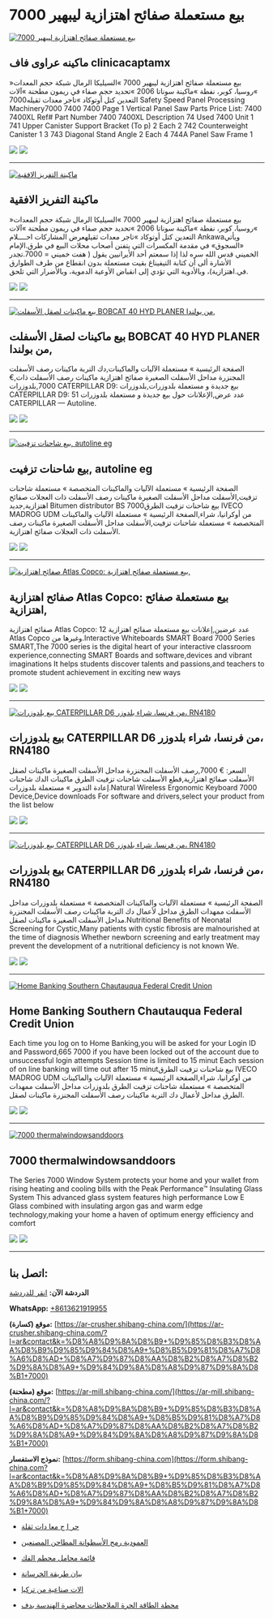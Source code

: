 # بيع مستعملة صفائح اهتزازية ليبهير 7000

<a href="https://swt.shibang-china.com/?l=ar&img&k=%D8%A8%D9%8A%D8%B9+%D9%85%D8%B3%D8%AA%D8%B9%D9%85%D9%84%D8%A9+%D8%B5%D9%81%D8%A7%D8%A6%D8%AD+%D8%A7%D9%87%D8%AA%D8%B2%D8%A7%D8%B2%D9%8A%D8%A9+%D9%84%D9%8A%D8%A8%D9%87%D9%8A%D8%B1+7000" target="_blank">![بيع مستعملة صفائح اهتزازية ليبهير 7000](http://static.shibang-china.com/all-800x300/969.jpg)</a>

## ماكينه عراوى فاف clinicacaptamx
»بيع مستعملة صفائح اهتزازية ليبهير 7000 »السيليكا الرمال شبكة حجم المعدات »روسيا، كوبر، نفطة »ماكينة سوناتا 2006 »تحديد حجم صفاء في ريمون مطحنة »آلات التعدين كتل أوتوكاد »تاجر معدات ثقيله7000 Safety Speed Panel Processing Machinery7000 7400 7400 Page 1 Vertical Panel Saw Parts Price List: 7400 7400XL Ref# Part Number 7400 7400XL Description 74 Used 7400 Unit 1 741 Upper Canister Support Bracket (To p) 2 Each 2 742 Counterweight Canister 1 3 743 Diagonal Stand Angle 2 Each 4 744A Panel Saw Frame 1


<a href="https://whatsapp.shibangsoft.com/WhatsApp.php" target="_blank" title="WhatsApp">![](http://static.shibang-china.com/icon/whatsapp.png)</a> <a href="https://swt.shibang-china.com/?l=ar&icon&k=%D8%A8%D9%8A%D8%B9+%D9%85%D8%B3%D8%AA%D8%B9%D9%85%D9%84%D8%A9+%D8%B5%D9%81%D8%A7%D8%A6%D8%AD+%D8%A7%D9%87%D8%AA%D8%B2%D8%A7%D8%B2%D9%8A%D8%A9+%D9%84%D9%8A%D8%A8%D9%87%D9%8A%D8%B1+7000" target="_blank">![](http://static.shibang-china.com/icon/chat-ar.png)</a>

---

<a href="https://swt.shibang-china.com/?l=ar&img&k=%D8%A8%D9%8A%D8%B9+%D9%85%D8%B3%D8%AA%D8%B9%D9%85%D9%84%D8%A9+%D8%B5%D9%81%D8%A7%D8%A6%D8%AD+%D8%A7%D9%87%D8%AA%D8%B2%D8%A7%D8%B2%D9%8A%D8%A9+%D9%84%D9%8A%D8%A8%D9%87%D9%8A%D8%B1+7000" target="_blank">![ماكينة التفريز الافقية](http://static.shibang-china.com/all-800x300/1385.jpg)</a>

## ماكينة التفريز الافقية
»بيع مستعملة صفائح اهتزازية ليبهير 7000 »السيليكا الرمال شبكة حجم المعدات »روسيا، كوبر، نفطة »ماكينة سوناتا 2006 »تحديد حجم صفاء في ريمون مطحنة »آلات التعدين كتل أوتوكاد »تاجر معدات ثقيلهعرض المشاركات احــــلام Ankawaويأتي «السجوق» في مقدمة المكسرات التي يتفنن أصحاب محلات البيع في طرق.الإمام الخميني قدس الله سره لذا إذا سمعتم أحد الأيرانيين يقول ( هفت خميني = 7000.تجدر الأشارة ألى أن كتابة التيفيناغ بقيت مستعملة بدون انقطاع من طرف الطوارق في.اهتزازية)، وبالأدوية التي تؤدي إلى انقباض الأوعية الدموية، وبالأضرار التي تلحق.


<a href="https://whatsapp.shibangsoft.com/WhatsApp.php" target="_blank" title="WhatsApp">![](http://static.shibang-china.com/icon/whatsapp.png)</a> <a href="https://swt.shibang-china.com/?l=ar&icon&k=%D8%A8%D9%8A%D8%B9+%D9%85%D8%B3%D8%AA%D8%B9%D9%85%D9%84%D8%A9+%D8%B5%D9%81%D8%A7%D8%A6%D8%AD+%D8%A7%D9%87%D8%AA%D8%B2%D8%A7%D8%B2%D9%8A%D8%A9+%D9%84%D9%8A%D8%A8%D9%87%D9%8A%D8%B1+7000" target="_blank">![](http://static.shibang-china.com/icon/chat-ar.png)</a>

---

<a href="https://swt.shibang-china.com/?l=ar&img&k=%D8%A8%D9%8A%D8%B9+%D9%85%D8%B3%D8%AA%D8%B9%D9%85%D9%84%D8%A9+%D8%B5%D9%81%D8%A7%D8%A6%D8%AD+%D8%A7%D9%87%D8%AA%D8%B2%D8%A7%D8%B2%D9%8A%D8%A9+%D9%84%D9%8A%D8%A8%D9%87%D9%8A%D8%B1+7000" target="_blank">![بيع ماكينات لصقل الأسفلت BOBCAT 40 HYD PLANER من بولندا,](http://static.shibang-china.com/all-800x300/797.jpg)</a>

## بيع ماكينات لصقل الأسفلت BOBCAT 40 HYD PLANER من بولندا,
الصفحة الرئيسية » مستعملة الآليات والماكينات,دك التربة ماكينات رصف الأسفلت المجنزرة مداحل الأسفلت الصغيرة صفائح اهتزازية ماكينات رصف الأسفلت ذات,€ 7000,بلدوزرات CATERPILLAR D9: بيع جديدة و مستعملة بلدوزرات,بلدوزرات CATERPILLAR D9: 51 عدد عرض,الإعلانات حول بيع جديدة و مستعملة بلدوزرات CATERPILLAR — Autoline.


<a href="https://whatsapp.shibangsoft.com/WhatsApp.php" target="_blank" title="WhatsApp">![](http://static.shibang-china.com/icon/whatsapp.png)</a> <a href="https://swt.shibang-china.com/?l=ar&icon&k=%D8%A8%D9%8A%D8%B9+%D9%85%D8%B3%D8%AA%D8%B9%D9%85%D9%84%D8%A9+%D8%B5%D9%81%D8%A7%D8%A6%D8%AD+%D8%A7%D9%87%D8%AA%D8%B2%D8%A7%D8%B2%D9%8A%D8%A9+%D9%84%D9%8A%D8%A8%D9%87%D9%8A%D8%B1+7000" target="_blank">![](http://static.shibang-china.com/icon/chat-ar.png)</a>

---

<a href="https://swt.shibang-china.com/?l=ar&img&k=%D8%A8%D9%8A%D8%B9+%D9%85%D8%B3%D8%AA%D8%B9%D9%85%D9%84%D8%A9+%D8%B5%D9%81%D8%A7%D8%A6%D8%AD+%D8%A7%D9%87%D8%AA%D8%B2%D8%A7%D8%B2%D9%8A%D8%A9+%D9%84%D9%8A%D8%A8%D9%87%D9%8A%D8%B1+7000" target="_blank">![بيع شاحنات تزفيت, autoline eg](http://static.shibang-china.com/all-800x300/117.jpg)</a>

## بيع شاحنات تزفيت, autoline eg
الصفحة الرئيسية » مستعملة الآليات والماكينات المتخصصة » مستعملة شاحنات تزفيت,الأسفلت مداحل الأسفلت الصغيرة ماكينات رصف الأسفلت ذات العجلات صفائح اهتزازية,جديد Bitumen distributor BS 7000بيع شاحنات تزفيت الطرق IVECO MADROG UDM من أوكرانيا، شراء,الصفحة الرئيسية » مستعملة الآليات والماكينات المتخصصة » مستعملة شاحنات تزفيت,الأسفلت مداحل الأسفلت الصغيرة ماكينات رصف الأسفلت ذات العجلات صفائح اهتزازية.


<a href="https://whatsapp.shibangsoft.com/WhatsApp.php" target="_blank" title="WhatsApp">![](http://static.shibang-china.com/icon/whatsapp.png)</a> <a href="https://swt.shibang-china.com/?l=ar&icon&k=%D8%A8%D9%8A%D8%B9+%D9%85%D8%B3%D8%AA%D8%B9%D9%85%D9%84%D8%A9+%D8%B5%D9%81%D8%A7%D8%A6%D8%AD+%D8%A7%D9%87%D8%AA%D8%B2%D8%A7%D8%B2%D9%8A%D8%A9+%D9%84%D9%8A%D8%A8%D9%87%D9%8A%D8%B1+7000" target="_blank">![](http://static.shibang-china.com/icon/chat-ar.png)</a>

---

<a href="https://swt.shibang-china.com/?l=ar&img&k=%D8%A8%D9%8A%D8%B9+%D9%85%D8%B3%D8%AA%D8%B9%D9%85%D9%84%D8%A9+%D8%B5%D9%81%D8%A7%D8%A6%D8%AD+%D8%A7%D9%87%D8%AA%D8%B2%D8%A7%D8%B2%D9%8A%D8%A9+%D9%84%D9%8A%D8%A8%D9%87%D9%8A%D8%B1+7000" target="_blank">![صفائح اهتزازية Atlas Copco: بيع مستعملة صفائح اهتزازية,](http://static.shibang-china.com/all-800x300/531.jpg)</a>

## صفائح اهتزازية Atlas Copco: بيع مستعملة صفائح اهتزازية,
صفائح اهتزازية Atlas Copco: 12 عدد عرضين,إعلانات بيع مستعملة صفائح اهتزازية Atlas Copco وغيرها من.Interactive Whiteboards SMART Board 7000 Series SMART,The 7000 series is the digital heart of your interactive classroom experience,connecting SMART Boards and software,devices and vibrant imaginations It helps students discover talents and passions,and teachers to promote student achievement in exciting new ways


<a href="https://whatsapp.shibangsoft.com/WhatsApp.php" target="_blank" title="WhatsApp">![](http://static.shibang-china.com/icon/whatsapp.png)</a> <a href="https://swt.shibang-china.com/?l=ar&icon&k=%D8%A8%D9%8A%D8%B9+%D9%85%D8%B3%D8%AA%D8%B9%D9%85%D9%84%D8%A9+%D8%B5%D9%81%D8%A7%D8%A6%D8%AD+%D8%A7%D9%87%D8%AA%D8%B2%D8%A7%D8%B2%D9%8A%D8%A9+%D9%84%D9%8A%D8%A8%D9%87%D9%8A%D8%B1+7000" target="_blank">![](http://static.shibang-china.com/icon/chat-ar.png)</a>

---

<a href="https://swt.shibang-china.com/?l=ar&img&k=%D8%A8%D9%8A%D8%B9+%D9%85%D8%B3%D8%AA%D8%B9%D9%85%D9%84%D8%A9+%D8%B5%D9%81%D8%A7%D8%A6%D8%AD+%D8%A7%D9%87%D8%AA%D8%B2%D8%A7%D8%B2%D9%8A%D8%A9+%D9%84%D9%8A%D8%A8%D9%87%D9%8A%D8%B1+7000" target="_blank">![بيع بلدوزرات CATERPILLAR D6 من فرنسا، شراء بلدوزر، RN4180](http://static.shibang-china.com/all-800x300/1287.jpg)</a>

## بيع بلدوزرات CATERPILLAR D6 من فرنسا، شراء بلدوزر، RN4180
السعر: € 7000,رصف الأسفلت المجنزرة مداحل الأسفلت الصغيرة ماكينات لصقل الأسفلت صفائح اهتزازية,قطع الأسفلت شاحنات تزفيت الطرق ماكينات الدك شاحنات إعادة التدوير » مستعملة بلدوزرات.Natural Wireless Ergonomic Keyboard 7000 Device,Device downloads For software and drivers,select your product from the list below


<a href="https://whatsapp.shibangsoft.com/WhatsApp.php" target="_blank" title="WhatsApp">![](http://static.shibang-china.com/icon/whatsapp.png)</a> <a href="https://swt.shibang-china.com/?l=ar&icon&k=%D8%A8%D9%8A%D8%B9+%D9%85%D8%B3%D8%AA%D8%B9%D9%85%D9%84%D8%A9+%D8%B5%D9%81%D8%A7%D8%A6%D8%AD+%D8%A7%D9%87%D8%AA%D8%B2%D8%A7%D8%B2%D9%8A%D8%A9+%D9%84%D9%8A%D8%A8%D9%87%D9%8A%D8%B1+7000" target="_blank">![](http://static.shibang-china.com/icon/chat-ar.png)</a>

---

<a href="https://swt.shibang-china.com/?l=ar&img&k=%D8%A8%D9%8A%D8%B9+%D9%85%D8%B3%D8%AA%D8%B9%D9%85%D9%84%D8%A9+%D8%B5%D9%81%D8%A7%D8%A6%D8%AD+%D8%A7%D9%87%D8%AA%D8%B2%D8%A7%D8%B2%D9%8A%D8%A9+%D9%84%D9%8A%D8%A8%D9%87%D9%8A%D8%B1+7000" target="_blank">![بيع بلدوزرات CATERPILLAR D6 من فرنسا، شراء بلدوزر، RN4180](http://static.shibang-china.com/all-800x300/342.jpg)</a>

## بيع بلدوزرات CATERPILLAR D6 من فرنسا، شراء بلدوزر، RN4180
الصفحة الرئيسية » مستعملة الآليات والماكينات المتخصصة » مستعملة بلدوزرات مداحل الأسفلت ممهدات الطرق مداحل لأعمال دك التربة ماكينات رصف الأسفلت المجنزرة مداحل الأسفلت الصغيرة ماكينات لصقل.Nutritional Benefits of Neonatal Screening for Cystic,Many patients with cystic fibrosis are malnourished at the time of diagnosis Whether newborn screening and early treatment may prevent the development of a nutritional deficiency is not known We.


<a href="https://whatsapp.shibangsoft.com/WhatsApp.php" target="_blank" title="WhatsApp">![](http://static.shibang-china.com/icon/whatsapp.png)</a> <a href="https://swt.shibang-china.com/?l=ar&icon&k=%D8%A8%D9%8A%D8%B9+%D9%85%D8%B3%D8%AA%D8%B9%D9%85%D9%84%D8%A9+%D8%B5%D9%81%D8%A7%D8%A6%D8%AD+%D8%A7%D9%87%D8%AA%D8%B2%D8%A7%D8%B2%D9%8A%D8%A9+%D9%84%D9%8A%D8%A8%D9%87%D9%8A%D8%B1+7000" target="_blank">![](http://static.shibang-china.com/icon/chat-ar.png)</a>

---

<a href="https://swt.shibang-china.com/?l=ar&img&k=%D8%A8%D9%8A%D8%B9+%D9%85%D8%B3%D8%AA%D8%B9%D9%85%D9%84%D8%A9+%D8%B5%D9%81%D8%A7%D8%A6%D8%AD+%D8%A7%D9%87%D8%AA%D8%B2%D8%A7%D8%B2%D9%8A%D8%A9+%D9%84%D9%8A%D8%A8%D9%87%D9%8A%D8%B1+7000" target="_blank">![Home Banking Southern Chautauqua Federal Credit Union](http://static.shibang-china.com/all-800x300/477.jpg)</a>

## Home Banking Southern Chautauqua Federal Credit Union
Each time you log on to Home Banking,you will be asked for your Login ID and Password,665 7000 if you have been locked out of the account due to unsuccessful login attempts Session time is limited to 15 minut Each session of on line banking will time out after 15 minutبيع شاحنات تزفيت الطرق IVECO MADROG UDM من أوكرانيا، شراء,الصفحة الرئيسية » مستعملة الآليات والماكينات المتخصصة » مستعملة شاحنات تزفيت الطرق بلدوزرات مداحل الأسفلت ممهدات الطرق مداحل لأعمال دك التربة ماكينات رصف الأسفلت المجنزرة ماكينات لصقل.


<a href="https://whatsapp.shibangsoft.com/WhatsApp.php" target="_blank" title="WhatsApp">![](http://static.shibang-china.com/icon/whatsapp.png)</a> <a href="https://swt.shibang-china.com/?l=ar&icon&k=%D8%A8%D9%8A%D8%B9+%D9%85%D8%B3%D8%AA%D8%B9%D9%85%D9%84%D8%A9+%D8%B5%D9%81%D8%A7%D8%A6%D8%AD+%D8%A7%D9%87%D8%AA%D8%B2%D8%A7%D8%B2%D9%8A%D8%A9+%D9%84%D9%8A%D8%A8%D9%87%D9%8A%D8%B1+7000" target="_blank">![](http://static.shibang-china.com/icon/chat-ar.png)</a>

---

<a href="https://swt.shibang-china.com/?l=ar&img&k=%D8%A8%D9%8A%D8%B9+%D9%85%D8%B3%D8%AA%D8%B9%D9%85%D9%84%D8%A9+%D8%B5%D9%81%D8%A7%D8%A6%D8%AD+%D8%A7%D9%87%D8%AA%D8%B2%D8%A7%D8%B2%D9%8A%D8%A9+%D9%84%D9%8A%D8%A8%D9%87%D9%8A%D8%B1+7000" target="_blank">![7000 thermalwindowsanddoors](http://static.shibang-china.com/all-800x300/174.jpg)</a>

## 7000 thermalwindowsanddoors
The Series 7000 Window System protects your home and your wallet from rising heating and cooling bills with the Peak Performance™ Insulating Glass System This advanced glass system features high performance Low E Glass combined with insulating argon gas and warm edge technology,making your home a haven of optimum energy efficiency and comfort

<a href="https://whatsapp.shibangsoft.com/WhatsApp.php" target="_blank" title="WhatsApp">![](http://static.shibang-china.com/icon/whatsapp.png)</a> <a href="https://swt.shibang-china.com/?l=ar&icon&k=%D8%A8%D9%8A%D8%B9+%D9%85%D8%B3%D8%AA%D8%B9%D9%85%D9%84%D8%A9+%D8%B5%D9%81%D8%A7%D8%A6%D8%AD+%D8%A7%D9%87%D8%AA%D8%B2%D8%A7%D8%B2%D9%8A%D8%A9+%D9%84%D9%8A%D8%A8%D9%87%D9%8A%D8%B1+7000" target="_blank">![](http://static.shibang-china.com/icon/chat-ar.png)</a>

---
## اتصل بنا:

**الدردشة الآن:** [انقر للدردشة](https://swt.shibang-china.com?l=ar&contact&k=%D8%A8%D9%8A%D8%B9+%D9%85%D8%B3%D8%AA%D8%B9%D9%85%D9%84%D8%A9+%D8%B5%D9%81%D8%A7%D8%A6%D8%AD+%D8%A7%D9%87%D8%AA%D8%B2%D8%A7%D8%B2%D9%8A%D8%A9+%D9%84%D9%8A%D8%A8%D9%87%D9%8A%D8%B1+7000)

**WhatsApp:**  [+8613621919955](https://whatsapp.shibangsoft.com/WhatsApp.php)

**موقع (كسارة):** [https://ar-crusher.shibang-china.com/](https://ar-crusher.shibang-china.com/?l=ar&contact&k=%D8%A8%D9%8A%D8%B9+%D9%85%D8%B3%D8%AA%D8%B9%D9%85%D9%84%D8%A9+%D8%B5%D9%81%D8%A7%D8%A6%D8%AD+%D8%A7%D9%87%D8%AA%D8%B2%D8%A7%D8%B2%D9%8A%D8%A9+%D9%84%D9%8A%D8%A8%D9%87%D9%8A%D8%B1+7000)

**موقع (مطحنة):** [https://ar-mill.shibang-china.com/](https://ar-mill.shibang-china.com/?l=ar&contact&k=%D8%A8%D9%8A%D8%B9+%D9%85%D8%B3%D8%AA%D8%B9%D9%85%D9%84%D8%A9+%D8%B5%D9%81%D8%A7%D8%A6%D8%AD+%D8%A7%D9%87%D8%AA%D8%B2%D8%A7%D8%B2%D9%8A%D8%A9+%D9%84%D9%8A%D8%A8%D9%87%D9%8A%D8%B1+7000)

**نموذج الاستفسار:** [https://form.shibang-china.com](https://form.shibang-china.com?l=ar&contact&k=%D8%A8%D9%8A%D8%B9+%D9%85%D8%B3%D8%AA%D8%B9%D9%85%D9%84%D8%A9+%D8%B5%D9%81%D8%A7%D8%A6%D8%AD+%D8%A7%D9%87%D8%AA%D8%B2%D8%A7%D8%B2%D9%8A%D8%A9+%D9%84%D9%8A%D8%A8%D9%87%D9%8A%D8%B1+7000)

* [حر ا ج معا دات ثقلة](../12/%D8%AD%D8%B1%20%D8%A7%20%D8%AC%20%D9%85%D8%B9%D8%A7%20%D8%AF%D8%A7%D8%AA%20%D8%AB%D9%82%D9%84%D8%A9.md)

* [العمودية رمح الأسطوانة المطاحن المصنعين](../13/%D8%A7%D9%84%D8%B9%D9%85%D9%88%D8%AF%D9%8A%D8%A9%20%D8%B1%D9%85%D8%AD%20%D8%A7%D9%84%D8%A3%D8%B3%D8%B7%D9%88%D8%A7%D9%86%D8%A9%20%D8%A7%D9%84%D9%85%D8%B7%D8%A7%D8%AD%D9%86%20%D8%A7%D9%84%D9%85%D8%B5%D9%86%D8%B9%D9%8A%D9%86.md)

* [قائمة محامل محطم الفك](../13/%D9%82%D8%A7%D8%A6%D9%85%D8%A9%20%D9%85%D8%AD%D8%A7%D9%85%D9%84%20%D9%85%D8%AD%D8%B7%D9%85%20%D8%A7%D9%84%D9%81%D9%83.md)

* [بيان طريقة الخرسانة](../12/%D8%A8%D9%8A%D8%A7%D9%86%20%D8%B7%D8%B1%D9%8A%D9%82%D8%A9%20%D8%A7%D9%84%D8%AE%D8%B1%D8%B3%D8%A7%D9%86%D8%A9.md)

* [الات صناعية من تركيا](../12/%D8%A7%D9%84%D8%A7%D8%AA%20%D8%B5%D9%86%D8%A7%D8%B9%D9%8A%D8%A9%20%D9%85%D9%86%20%D8%AA%D8%B1%D9%83%D9%8A%D8%A7.md)

* [محطة الطاقة الحرة الملاحظات محاضرة الهندسة بدف](../13/%D9%85%D8%AD%D8%B7%D8%A9%20%D8%A7%D9%84%D8%B7%D8%A7%D9%82%D8%A9%20%D8%A7%D9%84%D8%AD%D8%B1%D8%A9%20%D8%A7%D9%84%D9%85%D9%84%D8%A7%D8%AD%D8%B8%D8%A7%D8%AA%20%D9%85%D8%AD%D8%A7%D8%B6%D8%B1%D8%A9%20%D8%A7%D9%84%D9%87%D9%86%D8%AF%D8%B3%D8%A9%20%D8%A8%D8%AF%D9%81.md)